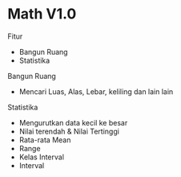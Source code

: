 # Math V1.0

Fitur
- Bangun Ruang
- Statistika

Bangun Ruang
- Mencari Luas, Alas, Lebar, keliling dan lain lain

Statistika
- Mengurutkan data kecil ke besar
- Nilai terendah & Nilai Tertinggi
- Rata-rata Mean
- Range
- Kelas Interval
- Interval
